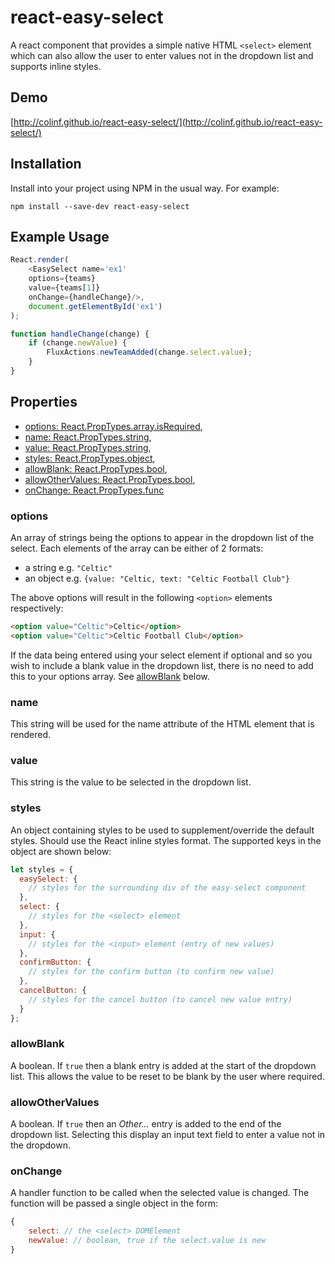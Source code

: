 # react-easy-select
A react component that provides a simple native HTML `<select>` element which can also allow the user to enter values not in the dropdown list and supports inline styles.

## Demo
[http://colinf.github.io/react-easy-select/](http://colinf.github.io/react-easy-select/)

## Installation
Install into your project using NPM in the usual way. For example:

`npm install --save-dev react-easy-select`

## Example Usage
```javascript
React.render(
    <EasySelect name='ex1'
    options={teams}
    value={teams[1]}
    onChange={handleChange}/>,
    document.getElementById('ex1')
);

function handleChange(change) {
    if (change.newValue) {
        FluxActions.newTeamAdded(change.select.value);
    }
}
```

## Properties
- [options: React.PropTypes.array.isRequired](#options),
- [name: React.PropTypes.string](#name),
- [value: React.PropTypes.string](#value),
- [styles: React.PropTypes.object](#styles),
- [allowBlank: React.PropTypes.bool](#allowblank),
- [allowOtherValues: React.PropTypes.bool](#allowothervalues),
- [onChange: React.PropTypes.func](#onchange)

### options
An array of strings being the options to appear in the dropdown list of the select. Each elements of the array can be either of 2 formats:

- a string e.g. `"Celtic"`
- an object e.g. `{value: "Celtic, text: "Celtic Football Club"}`
 
The above options will result in the following `<option>` elements respectively:

```html
<option value="Celtic">Celtic</option>
<option value="Celtic">Celtic Football Club</option>
```

If the data being entered using your select element if optional and so you wish to include a blank value in the dropdown list, there is no need to add this to your options array. See [allowBlank](#allowblank) below.

### name
This string will be used for the name attribute of the HTML element that is rendered.

### value
This string is the value to be selected in the dropdown list.

### styles
An object containing styles to be used to supplement/override the default styles. Should use the React inline styles format. The supported keys in the object are shown below:

```javascript
let styles = {
  easySelect: {
    // styles for the surrounding div of the easy-select component
  },
  select: {
    // styles for the <select> element
  },
  input: {
    // styles for the <input> element (entry of new values)
  },
  confirmButton: {
    // styles for the confirm button (to confirm new value)
  },
  cancelButton: {
    // styles for the cancel button (to cancel new value entry)
  }
};
```

### allowBlank
A boolean. If `true` then a blank entry is added at the start of the  dropdown list. This allows the value to be reset to be blank by the user where required.
### allowOtherValues
A boolean. If `true` then an _Other..._ entry is added to the end of the dropdown list. Selecting this display an input text field to enter a value not in the dropdown.
### onChange
A handler function to be called when the selected value is changed. The function will be passed a single object in the form:

```javascript
{
    select: // the <select> DOMElement
    newValue: // boolean, true if the select.value is new
}
```







